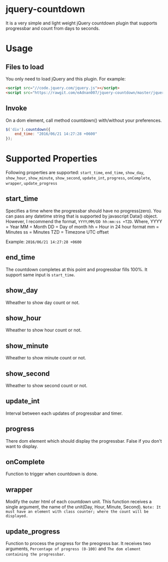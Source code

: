 jquery-countdown
================

It is a very simple and light weight jQuery countdown plugin that supports progressbar and count from days to seconds.

# Usage

## Files to load
You only need to load jQuery and this plugin. For example:

```html
<script src="//code.jquery.com/jquery.js"></script>
<script src="https://rawgit.com/eAdnan007/jquery-countdown/master/jquery.countdown.min.js"></script>
```

## Invoke
On a dom element, call method countdown() with/without your preferences.

```js
$('div').countdown({
	end_time: "2016/06/21 14:27:28 +0600"
});
```

# Supported Properties
Following properties are supported:
`start_time`, `end_time`, `show_day`, `show_hour`, `show_minute`, `show_second`, `update_int`, `progress`, `onComplete`, `wrapper`, `update_progress`

## start_time
Specifies a time where the progressbar should have no progress(zero). You can pass any datetime string that is supported by javascript Data() object. However, I recommend the format, `YYYY/MM/DD hh:mm:ss +TZD`. Where,
YYYY	= Year
MM		= Month
DD		= Day of month
hh		= Hour in 24 hour format
mm		= Minutes
ss		= Minutes
TZD		= Timezone UTC offset

Example:
`2016/06/21 14:27:28 +0600`

## end_time
The countdown completes at this point and progressbar fills 100%. It support same input is `start_time`.

## show_day
Wheather to show day count or not.

## show_hour
Wheather to show hour count or not.

## show_minute
Wheather to show minute count or not.

## show_second
Wheather to show second count or not.

## update_int
Interval between each updates of progressbar and timer.

## progress
There dom element which should display the progressbar. False if you don't want to display.

## onComplete
Function to trigger when countdown is done.

## wrapper
Modify the outer html of each countdown unit. This function receives a single argument, the name of the unit(Day, Hour, Minute, Second).
`Note: It must have an element with class counter; where the count will be displayed.`

## update_progress
Function to process the progress for the preogress bar. It receives two arguments, `Percentage of progress (0-100)` and `The dom element containing the progressbar`.
